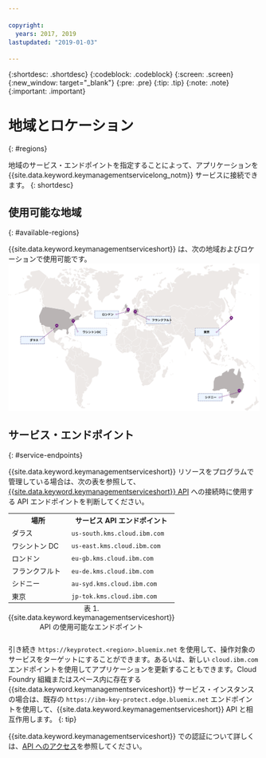 ```yaml
---

copyright:
  years: 2017, 2019
lastupdated: "2019-01-03"

---
```


{:shortdesc: .shortdesc}
{:codeblock: .codeblock}
{:screen: .screen}
{:new_window: target="_blank"}
{:pre: .pre}
{:tip: .tip}
{:note: .note}
{:important: .important}

# 地域とロケーション
{: #regions}

地域のサービス・エンドポイントを指定することによって、アプリケーションを {{site.data.keyword.keymanagementservicelong_notm}} サービスに接続できます。
{: shortdesc}

## 使用可能な地域
{: #available-regions}

{{site.data.keyword.keymanagementserviceshort}} は、次の地域およびロケーションで使用可能です。
![この図は、Key Protect サービスが使用可能な地域を示しています。](images/world-map_min.svg)

## サービス・エンドポイント
{: #service-endpoints}

{{site.data.keyword.keymanagementserviceshort}} リソースをプログラムで管理している場合は、次の表を参照して、[{{site.data.keyword.keymanagementserviceshort}} API](https://console.bluemix.net/apidocs/key-protect) への接続時に使用する API エンドポイントを判断してください。 

<table>
    <tr>
        <th>場所</th>
        <th>サービス API エンドポイント</th>
    </tr>
    <tr>
        <td>ダラス</td>
        <td>
            <code>us-south.kms.cloud.ibm.com</code>
        </td>
    </tr>
    <tr>
        <td>ワシントン DC</td>
        <td>
            <code>us-east.kms.cloud.ibm.com</code>
        </td>
    </tr>
    <tr>
        <td>ロンドン</td>
        <td>
            <code>eu-gb.kms.cloud.ibm.com</code>
        </td>
    </tr>
    <tr>
        <td>フランクフルト</td>
        <td>
            <code>eu-de.kms.cloud.ibm.com</code>
        </td>
    </tr>
    <tr>
        <td>シドニー</td>
        <td>
            <code>au-syd.kms.cloud.ibm.com</code>
        </td>
    </tr>
    <tr>
        <td>東京</td>
        <td>
            <code>jp-tok.kms.cloud.ibm.com</code>
        </td>
    </tr>
    <caption style="caption-side:bottom;">表 1. {{site.data.keyword.keymanagementserviceshort}} API の使用可能なエンドポイント</caption>
</table>

引き続き `https://keyprotect.<region>.bluemix.net` を使用して、操作対象のサービスをターゲットにすることができます。あるいは、新しい `cloud.ibm.com` エンドポイントを使用してアプリケーションを更新することもできます。Cloud Foundry 組織またはスペース内に存在する {{site.data.keyword.keymanagementserviceshort}} サービス・インスタンスの場合は、既存の `https://ibm-key-protect.edge.bluemix.net` エンドポイントを使用して、{{site.data.keyword.keymanagementserviceshort}} API と相互作用します。
{: tip}

{{site.data.keyword.keymanagementserviceshort}} での認証について詳しくは、[API へのアクセス](/docs/services/key-protect/access-api.html)を参照してください。
